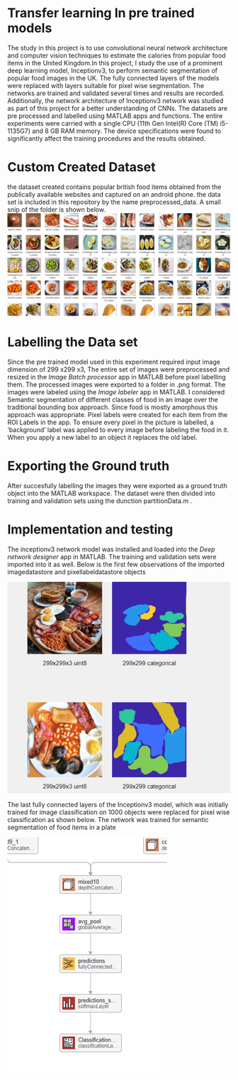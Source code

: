 # Transfer learning In pre trained models
The study in this project is to use convolutional neural network architecture and computer vision 
techniques to estimate the calories from popular food items in the United Kingdom.In this project, I study the use of a prominent 
deep learning model, Inceptionv3, to perform semantic segmentation of popular food images in the UK. The fully connected layers of the models were replaced with layers suitable for pixel wise segmentation. The networks are trained and validated several times and results are recorded. Additionally, the network architecture of Inceptionv3 network was studied as part of this project for a better understanding of CNNs. The datasets are pre processed and labelled 
using MATLAB apps and functions. The entire experiments were carried with a single CPU (11th Gen Intel(R) Core (TM) i5-1135G7) and 8 GB RAM memory. The device specifications were found to significantly affect the training procedures and the results obtained. 

# Custom Created Dataset
the dataset created contains popular british food items obtained from the publically available websites and captured on an android phone. the data set is included in this repository by the name preprocessed_data. A small snip of the folder is shown below.
![dataset](https://github.com/joseashly999/Transfer_learning/blob/main/data1.png)


# Labelling the Data set
Since the pre trained model used in this experiment required input image dimension of 299 x299 x3, The entire set of images were preprocessed and resized in the *Image Batch processor* app in MATLAB before pixel labelling them. The processed images were exported to a folder in .png format.
The images were labeled using the *Image labeler* app in MATLAB. I considered Semantic segmentation of different classes of food in an image over the traditional bounding box approach. Since food is mostly amorphous this approach was appropriate. Pixel labels were created for each 
item from the ROI Labels in the app. To ensure every pixel in the picture is labelled, a ‘background’ label was applied to every image before labeling the food in it. When you apply a new label to an object it replaces the old label.

# Exporting the Ground truth
After succesfully labelling the images they were exported as a ground truth object into the MATLAB workspace. The dataset were then divided into training and validation sets using the dunction partitionData.m . 

# Implementation and testing
 The inceptionv3 network model was installed and loaded into the *Deep network designer* app in MATLAB. The training and validation sets were imported into it as well. Below is the first few observations of the imported imagedatastore and pixellabeldatastore objects

![importeddata](https://github.com/joseashly999/Transfer_learning/blob/main/fulleng.png)

The last fully connected layers of the Inceptionv3 model, which was initially trained for image classification on 1000 objects were replaced for pixel wise classification as shown below. The network was trained for semantic segmentation of food items in a plate

![](https://github.com/joseashly999/Transfer_learning/blob/main/Screenshot%202023-05-14%20101731.png)


 
